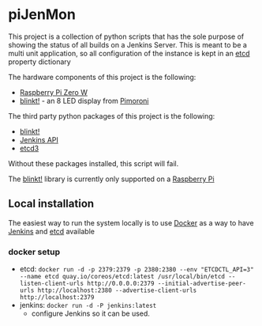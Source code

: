 # piJenMon

This project is a collection of python scripts that has the sole purpose of showing the status of all builds on a Jenkins Server.
This is meant to be a multi unit application, so all configuration of the instance is kept in an [etcd](https://coreos.com/etcd/) property dictionary

The hardware components of this project is the following:
 - [Raspberry Pi Zero W](https://www.raspberrypi.org/products/raspberry-pi-zero-w/)
 - [blinkt!](https://shop.pimoroni.com/products/blinkt) - an 8 LED display from [Pimoroni](https://shop.pimoroni.com/)

The third party python packages of this project is the following:
  - [blinkt!](https://shop.pimoroni.com/products/blinkt)
  - [Jenkins API](https://pypi.python.org/pypi/python-jenkins)
  - [etcd3](https://pypi.python.org/pypi/etcd3)

Without these packages installed, this script will fail.

The [blinkt!](https://shop.pimoroni.com/products/blinkt) library is currently only supported on a [Raspberry Pi](https://www.raspberrypi.org/)

## Local installation
The easiest way to run the system locally is to use [Docker](https://www.docker.com/) as a way to have [Jenkins](https://jenkins.io/) and [etcd](https://coreos.com/etcd/) available

### docker setup
  - etcd: ```docker run -d -p 2379:2379 -p 2380:2380 --env "ETCDCTL_API=3" --name etcd quay.io/coreos/etcd:latest /usr/local/bin/etcd --listen-client-urls http://0.0.0.0:2379 --initial-advertise-peer-urls http://localhost:2380 --advertise-client-urls http://localhost:2379```
  - jenkins: ```docker run -d -P jenkins:latest```
      - configure Jenkins so it can be used.  